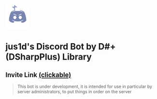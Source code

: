 ![logo](assets/bot_logo_min.png)
# jus1d's Discord Bot by D#+ (DSharpPlus) Library
## Invite Link [(clickable)](https://discord.com/api/oauth2/authorize?client_id=849009875031687208&permissions=8&scope=bot)
> This bot is under development, it is intended for use in particular by server administrators, to put things in order on the server
